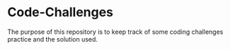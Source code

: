 # Code-Challenges
The purpose of this repository is to keep track of some coding challenges practice and the solution used.
